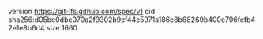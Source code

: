 version https://git-lfs.github.com/spec/v1
oid sha256:d05be0dbe070a2f9302b9cf44c5971a186c8b68269b400e796fcfb42e1e8b6d4
size 1660
